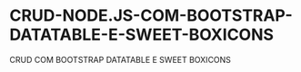 # CRUD-NODE.JS-COM-BOOTSTRAP-DATATABLE-E-SWEET-BOXICONS
CRUD COM BOOTSTRAP DATATABLE E SWEET BOXICONS
